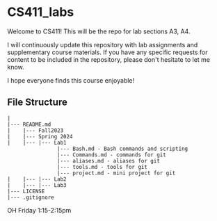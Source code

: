# CS411_labs

Welcome to CS411! This will be the repo for lab sections A3, A4. 

I will continuously update this repository with lab assignments and supplementary course materials. If you have any specific requests for content to be included in the repository, please don't hesitate to let me know.

I hope everyone finds this course enjoyable!

## File Structure
```
|
|--- README.md
|    |--- Fall2023 
|    |--- Spring 2024
|    |--- |--- Lab1 
                |--- Bash.md - Bash commands and scripting
                |--- Commands.md - commands for git
                |--- aliases.md - aliases for git 
                |--- tools.md - tools for git
                |--- project.md - mini project for git
|    |--- |--- Lab2
|    |--- |--- Lab3
|--- LICENSE
|--- .gitignore

```

OH Friday 1:15-2:15pm
